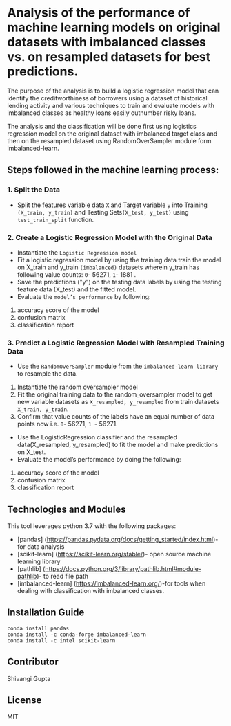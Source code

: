 # Analysis of the performance of machine learning models on original datasets with imbalanced classes vs. on resampled datasets for best predictions.

The purpose of the analysis is to build a logistic regression model that can identify the creditworthiness of borrowers using a dataset of historical lending activity and various techniques to train and evaluate models with imbalanced classes as healthy loans easily outnumber risky loans.

The analysis and the classification will be done first using logistics regression model on the original dataset with imbalanced target class and then on the resampled dataset using RandomOverSampler module form imbalanced-learn. 

## Steps followed in the machine learning process:

### 1. Split the Data
- Split the features variable data `X` and Target variable `y` into Training `(X_train, y_train)` and Testing Sets`(X_test, y_test)` using `test_train_split` function.

### 2. Create a Logistic Regression Model with the Original Data
- Instantiate the `Logistic Regression model` 
- Fit a logistic regression model by using the training data train the model on X_train and y_train `(imbalanced)` datasets wherein y_train has following value counts: `0`- 56271, `1`- 1881 .
- Save the predictions ("y") on the testing data labels by using the testing feature data (X_test) and the fitted model.
- Evaluate the `model’s performance` by following:
1. accuracy score of the model 
2. confusion matrix 
3. classification report

### 3. Predict a Logistic Regression Model with Resampled Training Data
- Use the `RandomOverSampler` module from the `imbalanced-learn library` to resample the data.
1. Instantiate the random oversampler model
2. Fit the original training data to the random_oversampler model to get new variable datasets as `X_resampled, y_resampled` from train datasets `X_train, y_train`.
3. Confirm that value counts of the labels have an equal number of data points now i.e. `0`- 56271, `1 `- 56271.

- Use the LogisticRegression classifier and the resampled data(X_resampled, y_resampled) to fit the model and make predictions on X_test.
- Evaluate the model’s performance by doing the following:
1. accuracy score of the model 
2. confusion matrix 
3. classification report
## Technologies and Modules

This tool leverages python 3.7 with the following packages:

* [pandas] (https://pandas.pydata.org/docs/getting_started/index.html)- for data analysis
* [scikit-learn] (https://scikit-learn.org/stable/)- open source machine learning library
* [pathlib] (https://docs.python.org/3/library/pathlib.html#module-pathlib)- to read file path
* [imbalanced-learn] (https://imbalanced-learn.org/)-for tools when dealing with classification with imbalanced classes.


## Installation Guide

```
conda install pandas
conda install -c conda-forge imbalanced-learn
conda install -c intel scikit-learn

```

## Contributor

Shivangi Gupta

## License

MIT
